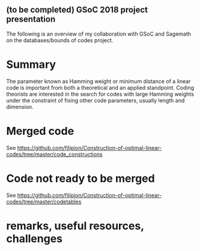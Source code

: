 ## (to be completed) GSoC 2018 project presentation
The following is an overview of my collaboration with GSoC and Sagemath on the databases/bounds of codes project.

# Summary
The parameter known as Hamming weight or minimum distance of a linear code is important from both a theoretical and an applied standpoint. Coding theorists are interested in the search for codes with large Hamming weights under the constraint of fixing other code parameters, usually length and dimension.


# Merged code
See https://github.com/filipion/Construction-of-optimal-linear-codes/tree/master/code_constructions

# Code not ready to be merged
See https://github.com/filipion/Construction-of-optimal-linear-codes/tree/master/codetables

# remarks, useful resources, challenges
